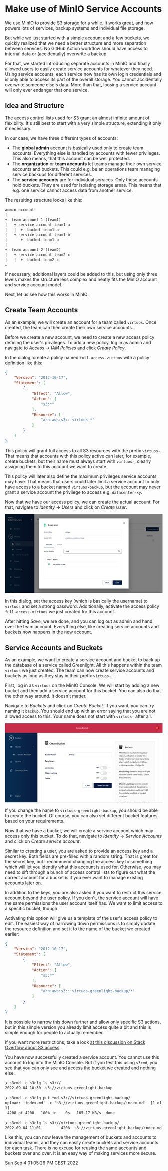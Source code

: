 # Make use of MinIO Service Accounts

We use MinIO to provide S3 storage for a while.
It works great, and now powers lots of services, backup systems and individual file storage.

But while we just started with a simple account and a few buckets,
we quickly realized that we need a better structure and more separation between services.
No GitHub Action workflow should have access to internal data or (accidentally) overwrite a backup.

For that, we started introducing separate accounts in MinIO and finally allowed users to easily create service accounts for whatever they need.
Using service accounts, each service now has its own login credentials and is only able to access its part of the overall storage.
You cannot accidentally overwrite someone else's data.
More than that, loosing a service account will only ever endanger that one service.


## Idea and Structure

The access control lists used for S3 grant an almost infinite amount of flexibility.
It's still best to start with a very simple structure,
extending it only if necessary.

In our case, we have three different types of accounts:

- The **global admin** account is basically used only to create team accounts.
 Everything else is handled by accounts with fewer privileges.
 This also means, that this account can be well protected.
- The **organization** or **team accounts** let teams manage their own service accounts and buckets.
 This could e.g. be an operations team managing service backups for different services.
- The **service accounts** are for individual services.
 Only these accounts hold buckets.
 They are used for isolating storage areas.
 This means that e.g. one service cannot access data from another service.

The resulting structure looks like this:

```
admin account
|
+- team account 1 (team1)
|   + service account team1-a
|   |  +- bucket team1-a
|   + service account team1-b
|      +- bucket team1-b
|
+- team account 2 (team2)
|   + service account team2-c
|   |  +- bucket team2-c
…
```

If necessary, additional layers could be added to this,
but using only three levels makes the structure less complex and neatly fits the MinIO account and service account model.

Next, let us see how this works in MinIO.


## Create Team Accounts

As an example, we will create an account for a team called `virtuos`.
Once created, the team can then create their own service accounts.

Before we create a new account, we need to create a new access policy defining the user's privileges.
To add a new policy, log in as admin and navigate to _Access_ → _IAM Policies_ and click _Create Policy_.

In the dialog, create a policy named `full-access-virtuos` with a policy definition like this:

```json
{
    "Version": "2012-10-17",
    "Statement": [
        {
            "Effect": "Allow",
            "Action": [
                "s3:*"
            ],
            "Resource": [
                "arn:aws:s3:::virtuos-*"
            ]
        }
    ]
}
```

This policy will grant full access to all S3 resources with the prefix `virtuos-`.
That means that accounts with this policy active can later, for example, create buckets, but their name must always start with `virtuos-`, clearly assigning them to this account we want to create.

This policy will later also define the maximum privileges service accounts may have.
That means that users could later limit a service account to only have access to a bucket named `virtuos-backup`, but the account may never grant a service account the privilege to access e.g. `datacenter-xy`.

Now that we have our access policy, we can create the actual account.
For that, navigate to _Identity_ → _Users_ and click on _Create User_.

![Create User](minio-create-user.png)

In this dialog, set the access key (which is basically the username) to `virtuos` and set a strong password.
Additionally, activate the access policy `full-access-virtuos` we just created for this account.

After hitting _Save_, we are done, and you can log out as admin and hand over the team account.
Everything else, like creating service accounts and buckets now happens in the new account.


## Service Accounts and Buckets

As an example, we want to create a service account and bucket to back up the database of a service called Greenlight.
All this happens within the team `virtuos` we just created.
The team can now create service accounts and buckets as long as they stay in their prefix `virtuos-`.

First, log in as `virtuos` on the MinIO Console.
We will start by adding a new bucket and then add a service account for this bucket.
You can also do that the other way around.
It doesn't matter.

Navigate to _Buckets_ and click on _Create Bucket_.
If you want, you can try naming it `backup`.
You should end up with an error saying that you are not allowed access to this.
Your name does not start with `virtuos-` after all.

![Access Denied](minio-access-denied.png)

If you change the name to `virtuos-greenlight-backup`, you should be able to create the bucket.
Of course, you can also set different bucket features based on your requirements.

Now that we have a bucket, we will create a service account which may access only this bucket. To do that, navigate to _Identity_ → _Service Accounts_ and click on _Create service account_.

Similar to creating a user, you are asked to provide an access key and a secret key.
Both fields are pre-filled with a random string.
That is great for the secret key, but I recommend changing the access key to something which will let you identify what this account is used for.
Otherwise, you may need to sift through a bunch of access control lists to figure out what the correct account for a bucket is if you ever want to manage existing accounts later on.

In addition to the keys, you are also asked if you want to restrict this service account beyond the user policy.
If you don't, the service account will have the same permissions the user account itself has.
We want to limit access to a specific bucket, though.

Activating this option will give us a template of the user's access policy to edit.
The easiest way of narrowing down permissions is to simply update the resource definition and set it to the name of the bucket we created earlier:

```json
{
    "Version": "2012-10-17",
    "Statement": [
        {
            "Effect": "Allow",
            "Action": [
                "s3:*"
            ],
            "Resource": [
                "arn:aws:s3:::virtuos-greenlight-backup/*"
            ]
        }
    ]
}
```

It is possible to narrow this down further and allow only specific S3 actions,
but in this simple version you already limit access quite a bit and this is simple enough for people to actually remember.

If you want more restrictions, take a look [at this discussion on Stack Overflow about S3 access](https://stackoverflow.com/a/35255100/2352895).

You have now successfully created a service account.
You cannot use this account to log into the MinIO Console.
But if you test this using `s3cmd`, you see that you can only see and access the bucket we created and nothing else:

```bash=
❯ s3cmd -c s3cfg ls s3://
2022-09-04 10:30  s3://virtuos-greenlight-backup

❯ s3cmd -c s3cfg put *md s3://virtuos-greenlight-backup/
upload: 'index.md' -> 's3://virtuos-greenlight-backup/index.md'  [1 of 1]
 4208 of 4208   100% in    0s   165.17 KB/s  done

❯ s3cmd -c s3cfg ls s3://virtuos-greenlight-backup/     
2022-09-04 11:01         4208  s3://virtuos-greenlight-backup/index.md
```

Like this, you can now leave the management of buckets and accounts to individual teams, and they can easily create buckets and service accounts for each task.
There is no excuse for reusing the same accounts and buckets over and over.
It is an easy way of making services more secure.



<time>Sun Sep  4 01:05:26 PM CEST 2022</time>
